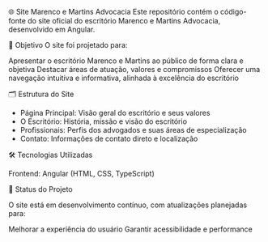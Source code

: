 🌐 Site Marenco e Martins Advocacia
Este repositório contém o código-fonte do site oficial do escritório Marenco e Martins Advocacia, desenvolvido em Angular.

🎯 Objetivo
O site foi projetado para:

Apresentar o escritório Marenco e Martins ao público de forma clara e objetiva
Destacar áreas de atuação, valores e compromissos
Oferecer uma navegação intuitiva e informativa, alinhada à excelência do escritório

🗂 Estrutura do Site

- Página Principal: Visão geral do escritório e seus valores
- O Escritório: História, missão e visão do escritório
- Profissionais: Perfis dos advogados e suas áreas de especialização
- Contato: Informações de contato direto e localização

🛠 Tecnologias Utilizadas

Frontend: Angular (HTML, CSS, TypeScript)

🚧 Status do Projeto

O site está em desenvolvimento contínuo, com atualizações planejadas para:

Melhorar a experiência do usuário
Garantir acessibilidade e performance
